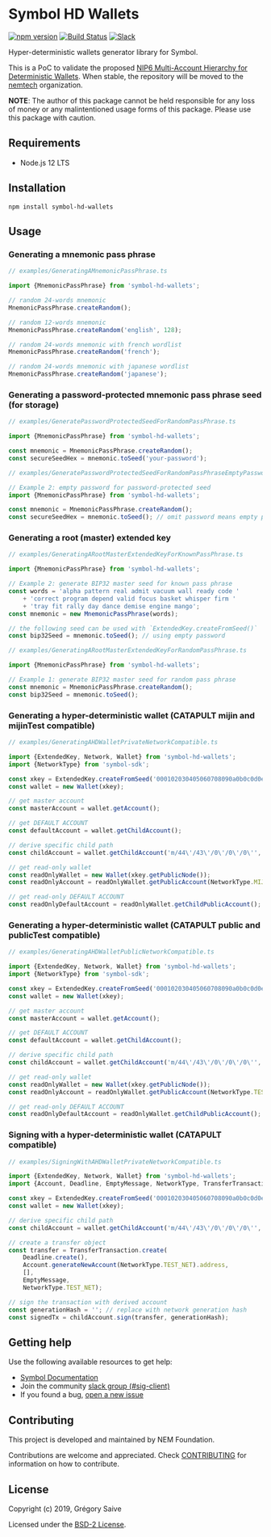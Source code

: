 # Symbol HD Wallets

[![npm version](https://badge.fury.io/js/symbol-hd-wallets.svg)](https://badge.fury.io/js/symbol-hd-wallets)
[![Build Status](https://travis-ci.com/nemfoundation/symbol-hd-wallets.svg?branch=master)](https://travis-ci.com/nemfoundation/symbol-hd-wallets)
[![Slack](https://img.shields.io/badge/chat-on%20slack-green.svg)](https://nem2.slack.com/messages/CB0UU89GS//)

Hyper-deterministic wallets generator library for Symbol.

This is a PoC to validate the proposed [NIP6 Multi-Account Hierarchy for Deterministic Wallets](https://github.com/nemtech/NIP/issues/12). When stable, the repository will be moved to the [nemtech](https://github.com/nemtech) organization.

**NOTE**: The author of this package cannot be held responsible for any loss of money or any malintentioned usage forms of this package. Please use this package with caution.

## Requirements

- Node.js 12 LTS

## Installation

`npm install symbol-hd-wallets`

## Usage

### Generating a mnemonic pass phrase

```ts
// examples/GeneratingAMnemonicPassPhrase.ts

import {MnemonicPassPhrase} from 'symbol-hd-wallets';

// random 24-words mnemonic
MnemonicPassPhrase.createRandom();

// random 12-words mnemonic
MnemonicPassPhrase.createRandom('english', 128);

// random 24-words mnemonic with french wordlist
MnemonicPassPhrase.createRandom('french');

// random 24-words mnemonic with japanese wordlist
MnemonicPassPhrase.createRandom('japanese');

```

### Generating a password-protected mnemonic pass phrase seed (for storage)

```ts
// examples/GeneratePasswordProtectedSeedForRandomPassPhrase.ts

import {MnemonicPassPhrase} from 'symbol-hd-wallets';

const mnemonic = MnemonicPassPhrase.createRandom();
const secureSeedHex = mnemonic.toSeed('your-password');

```

```ts
// examples/GeneratePasswordProtectedSeedForRandomPassPhraseEmptyPassword.ts

// Example 2: empty password for password-protected seed
import {MnemonicPassPhrase} from 'symbol-hd-wallets';

const mnemonic = MnemonicPassPhrase.createRandom();
const secureSeedHex = mnemonic.toSeed(); // omit password means empty password: ''

```

### Generating a root (master) extended key

```ts
// examples/GeneratingARootMasterExtendedKeyForKnownPassPhrase.ts

import {MnemonicPassPhrase} from 'symbol-hd-wallets';

// Example 2: generate BIP32 master seed for known pass phrase
const words = 'alpha pattern real admit vacuum wall ready code '
    + 'correct program depend valid focus basket whisper firm '
    + 'tray fit rally day dance demise engine mango';
const mnemonic = new MnemonicPassPhrase(words);

// the following seed can be used with `ExtendedKey.createFromSeed()`
const bip32Seed = mnemonic.toSeed(); // using empty password

```

```ts
// examples/GeneratingARootMasterExtendedKeyForRandomPassPhrase.ts

import {MnemonicPassPhrase} from 'symbol-hd-wallets';

// Example 1: generate BIP32 master seed for random pass phrase
const mnemonic = MnemonicPassPhrase.createRandom();
const bip32Seed = mnemonic.toSeed();

```

### Generating a hyper-deterministic wallet (CATAPULT **mijin** and **mijinTest** compatible)

```ts
// examples/GeneratingAHDWalletPrivateNetworkCompatible.ts

import {ExtendedKey, Network, Wallet} from 'symbol-hd-wallets';
import {NetworkType} from 'symbol-sdk';

const xkey = ExtendedKey.createFromSeed('000102030405060708090a0b0c0d0e0f', Network.CATAPULT);
const wallet = new Wallet(xkey);

// get master account
const masterAccount = wallet.getAccount();

// get DEFAULT ACCOUNT
const defaultAccount = wallet.getChildAccount();

// derive specific child path
const childAccount = wallet.getChildAccount('m/44\'/43\'/0\'/0\'/0\'', NetworkType.MIJIN_TEST);

// get read-only wallet
const readOnlyWallet = new Wallet(xkey.getPublicNode());
const readOnlyAccount = readOnlyWallet.getPublicAccount(NetworkType.MIJIN_TEST);

// get read-only DEFAULT ACCOUNT
const readOnlyDefaultAccount = readOnlyWallet.getChildPublicAccount();

```

### Generating a hyper-deterministic wallet (CATAPULT **public** and **publicTest** compatible)

```ts
// examples/GeneratingAHDWalletPublicNetworkCompatible.ts

import {ExtendedKey, Network, Wallet} from 'symbol-hd-wallets';
import {NetworkType} from 'symbol-sdk';

const xkey = ExtendedKey.createFromSeed('000102030405060708090a0b0c0d0e0f', Network.CATAPULT_PUBLIC);
const wallet = new Wallet(xkey);

// get master account
const masterAccount = wallet.getAccount();

// get DEFAULT ACCOUNT
const defaultAccount = wallet.getChildAccount();

// derive specific child path
const childAccount = wallet.getChildAccount('m/44\'/43\'/0\'/0\'/0\'', NetworkType.TEST_NET);

// get read-only wallet
const readOnlyWallet = new Wallet(xkey.getPublicNode());
const readOnlyAccount = readOnlyWallet.getPublicAccount(NetworkType.TEST_NET);

// get read-only DEFAULT ACCOUNT
const readOnlyDefaultAccount = readOnlyWallet.getChildPublicAccount();

```

### Signing with a hyper-deterministic wallet (CATAPULT compatible)

```ts
// examples/SigningWithAHDWalletPrivateNetworkCompatible.ts

import {ExtendedKey, Network, Wallet} from 'symbol-hd-wallets';
import {Account, Deadline, EmptyMessage, NetworkType, TransferTransaction} from "symbol-sdk";

const xkey = ExtendedKey.createFromSeed('000102030405060708090a0b0c0d0e0f', Network.CATAPULT_PUBLIC);
const wallet = new Wallet(xkey);

// derive specific child path
const childAccount = wallet.getChildAccount('m/44\'/43\'/0\'/0\'/0\'', NetworkType.TEST_NET);

// create a transfer object
const transfer = TransferTransaction.create(
    Deadline.create(),
    Account.generateNewAccount(NetworkType.TEST_NET).address,
    [],
    EmptyMessage,
    NetworkType.TEST_NET);

// sign the transaction with derived account
const generationHash = ''; // replace with network generation hash
const signedTx = childAccount.sign(transfer, generationHash);

```
## Getting help

Use the following available resources to get help:

- [Symbol Documentation][docs]
- Join the community [slack group (#sig-client)][slack] 
- If you found a bug, [open a new issue][issues]

## Contributing

This project is developed and maintained by NEM Foundation.

Contributions are welcome and appreciated. 
Check [CONTRIBUTING](CONTRIBUTING.md) for information on how to contribute.

## License

Copyright (c) 2019, Grégory Saive

Licensed under the [BSD-2 License](LICENSE).

[self]: https://github.com/nemfoundation/symbol-hd-wallets
[docs]: https://nemtech.github.io
[issues]: https://github.com/nemfoundation/symbol-hd-wallets/issues
[slack]: https://join.slack.com/t/nem2/shared_invite/enQtMzY4MDc2NTg0ODgyLWZmZWRiMjViYTVhZjEzOTA0MzUyMTA1NTA5OWQ0MWUzNTA4NjM5OTJhOGViOTBhNjkxYWVhMWRiZDRkOTE0YmU
